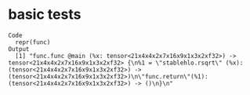 # basic tests

    Code
      repr(func)
    Output
      [1] "func.func @main (%x: tensor<21x4x4x2x7x16x9x1x3x2xf32>) -> tensor<21x4x4x2x7x16x9x1x3x2xf32> {\n%1 = \"stablehlo.rsqrt\" (%x): (tensor<21x4x4x2x7x16x9x1x3x2xf32>) -> (tensor<21x4x4x2x7x16x9x1x3x2xf32>)\n\"func.return\"(%1): (tensor<21x4x4x2x7x16x9x1x3x2xf32>) -> ()\n}\n"

